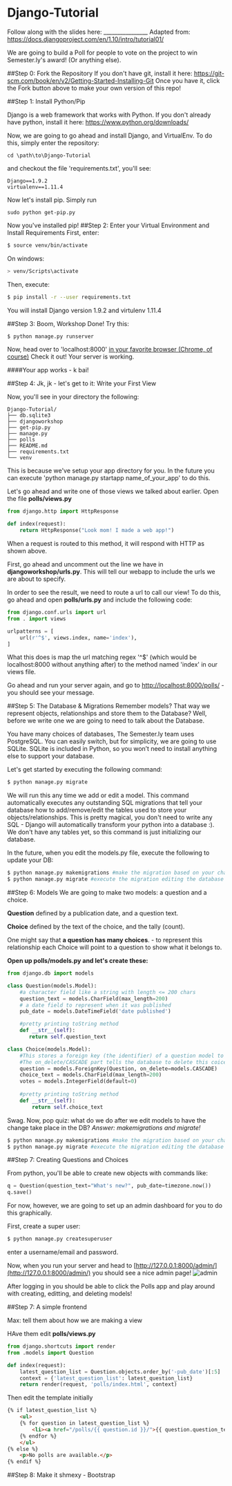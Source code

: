 # Django-Tutorial

Follow along with the slides here: ________________
Adapted from: https://docs.djangoproject.com/en/1.10/intro/tutorial01/

We are going to build a Poll for people to vote on the project to win Semester.ly's award! (Or anything else). 

##Step 0: Fork the Repository
If you don't have git, install it here: https://git-scm.com/book/en/v2/Getting-Started-Installing-Git
Once you have it, click the Fork button above to make your own version of this repo! 

##Step 1: Install Python/Pip

Django is a web framework that works with Python. If you don't already have python, install it here: https://www.python.org/downloads/

Now, we are going to go ahead and install Django, and VirtualEnv. To do this, simply enter the repository:
```
cd \path\to\Django-Tutorial
```
and checkout the file 'requirements.txt', you'll see:
```
Django==1.9.2
virtualenv==1.11.4
```
Now let's install pip. Simply run
```
sudo python get-pip.py
```
Now you've installed pip!
##Step 2: Enter your Virtual Environment and Install Requirements
First, enter:
```bash
$ source venv/bin/activate
```
On windows: 
```bash
> venv/Scripts\activate
```
Then, execute: 
```bash
$ pip install -r --user requirements.txt
```
You will install Django version 1.9.2 and virtulenv 1.11.4

##Step 3: Boom, Workshop Done!
Try this: 
```bash
$ python manage.py runserver
```
Now, head over to 'localhost:8000' [in your favorite browser (Chrome, of course)](https://gfycat.com/IllustriousPowerfulIlsamochadegu)
Check it out! Your server is working.

####Your app works - k bai! 

##Step 4: Jk, jk - let's get to it: Write your First View

Now, you'll see in your directory the following: 
```
Django-Tutorial/
├── db.sqlite3
├── djangoworkshop
├── get-pip.py
├── manage.py
├── polls
├── README.md
├── requirements.txt
└── venv
```
This is because we've setup your app directory for you. In the future you can execute 'python manage.py startapp name_of_your_app' to do this. 

Let's go ahead and write one of those views we talked about earlier. Open the file **polls/views.py**
```python
from django.http import HttpResponse

def index(request):
    return HttpResponse("Look mom! I made a web app!")
```
When a request is routed to this method, it will respond with HTTP as shown above.

First, go ahead and uncomment out the line we have in **djangoworkshop/urls.py**. This will tell our webapp to include the urls we are about to specify. 

In order to see the result, we need to route a url to call our view! To do this, go ahead and open **polls/urls.py** and include the following code:
```python
from django.conf.urls import url
from . import views

urlpatterns = [
    url(r'^$', views.index, name='index'),
]
```
What this does is map the url matching regex '^$' (which would be localhost:8000 without anything after) to the method named 'index' in our views file. 

Go ahead and run your server again, and go to [http://localhost:8000/polls/](http://localhost:8000/polls/) - you should see your message. 

##Step 5: The Database & Migrations
Remember models? That way we represent objects, relationships and store them to the Database? 
Well, before we write one we are going to need to talk about the Database. 

You have many choices of databases, The Semester.ly team uses PostgreSQL. You can easily switch, but for simplicity, we are going to use SQLite. SQLite is included in Python, so you won’t need to install anything else to support your database.

Let's get started by executing the following command:
```bash
$ python manage.py migrate
```
We will run this any time we add or edit a model. This command automatically executes any outstanding SQL migrations that tell your database how to add/remove/edit the tables used to store your objects/relationships. This is pretty magical, you don't need to write any SQL - Django will automatically transform your python into a database :). We don't have any tables yet, so this command is just initializing our database. 

In the future, when you edit the models.py file, execute the following to update your DB: 
```bash
$ python manage.py makemigrations #make the migration based on your changes
$ python manage.py migrate #execute the migration editing the database
```

##Step 6: Models
We are going to make two models: a question and a choice.

**Question** defined by a publication date, and a question text.

**Choice** defined by the text of the choice, and the tally (count).

One might say that **a question has many choices**. - to represent this relationship each Choice will point to a question to show what it belongs to. 

**Open up polls/models.py and let's create these:**
```python
from django.db import models

class Question(models.Model):
    #a character field like a string with length <= 200 chars
    question_text = models.CharField(max_length=200)
    # a date field to represent when it was published
    pub_date = models.DateTimeField('date published')

    #pretty printing toString method
    def __str__(self):
       return self.question_text

class Choice(models.Model):
    #This stores a foreign key (the identifier) of a question model to which this choice belongs
    #The on_delete/CASCADE part tells the database to delete this coice if the question is deleted
    question = models.ForeignKey(Question, on_delete=models.CASCADE)
    choice_text = models.CharField(max_length=200)
    votes = models.IntegerField(default=0)
    
    #pretty printing toString method
    def __str__(self):
        return self.choice_text
 ```

Swag. Now, pop quiz: what do we do after we edit models to have the change take place in the DB? 
*Answer: makemigrations and migrate!*

```bash
$ python manage.py makemigrations #make the migration based on your changes
$ python manage.py migrate #execute the migration editing the database
```

##Step 7: Creating Questions and Choices

From python, you'll be able to create new objects with commands like: 

```python
q = Question(question_text="What's new?", pub_date=timezone.now())
q.save()
```

For now, however, we are going to set up an admin dashboard for you to do this graphically. 

First, create a super user:
```bash
$ python manage.py createsuperuser
```
enter a username/email and password.

Now, when you run your server and head to [http://127.0.0.1:8000/admin/](http://127.0.0.1:8000/admin/) you should see a nice admin page! ![admin](https://docs.djangoproject.com/en/1.10/_images/admin01.png)

After logging in you should be able to click the Polls app and play around with creating, editting, and deleting models!


##Step 7: A simple frontend

Max: tell them about how we are making a view

HAve them edit **polls/views.py**
```python
from django.shortcuts import render
from .models import Question

def index(request):
    latest_question_list = Question.objects.order_by('-pub_date')[:5]
    context = {'latest_question_list': latest_question_list}
    return render(request, 'polls/index.html', context)
```

Then edit the template initially 

```html
{% if latest_question_list %}
    <ul>
    {% for question in latest_question_list %}
        <li><a href="/polls/{{ question.id }}/">{{ question.question_text }}</a></li>
    {% endfor %}
    </ul>
{% else %}
    <p>No polls are available.</p>
{% endif %}
```

##Step 8: Make it shmexy - Bootstrap
